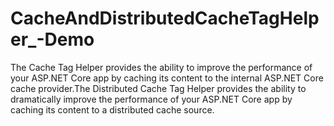 # CacheAndDistributedCacheTagHelper_-Demo
The Cache Tag Helper provides the ability to improve the performance of your ASP.NET Core app by caching its content to the internal ASP.NET Core cache provider.The Distributed Cache Tag Helper provides the ability to dramatically improve the performance of your ASP.NET Core app by caching its content to a distributed cache source.
